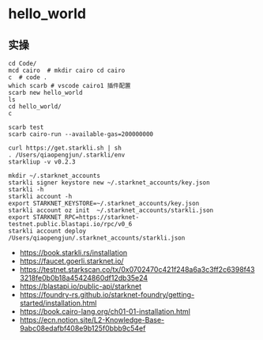 # hello_world

## 实操

```shell
cd Code/
mcd cairo  # mkdir cairo cd cairo
c  # code .
which scarb # vscode cairo1 插件配置
scarb new hello_world
ls
cd hello_world/
c

scarb test
scarb cairo-run --available-gas=200000000

curl https://get.starkli.sh | sh
. /Users/qiaopengjun/.starkli/env
starkliup -v v0.2.3

mkdir ~/.starknet_accounts
starkli signer keystore new ~/.starknet_accounts/key.json
starkli -h
starkli account -h
export STARKNET_KEYSTORE=~/.starknet_accounts/key.json
starkli account oz init  ~/.starknet_accounts/starkli.json
export STARKNET_RPC=https://starknet-testnet.public.blastapi.io/rpc/v0_6
starkli account deploy /Users/qiaopengjun/.starknet_accounts/starkli.json
```

- <https://book.starkli.rs/installation>
- <https://faucet.goerli.starknet.io/>
- <https://testnet.starkscan.co/tx/0x0702470c421f248a6a3c3ff2c6398f433218fe0b0b18a45424860df12db35e24>
- <https://blastapi.io/public-api/starknet>
- <https://foundry-rs.github.io/starknet-foundry/getting-started/installation.html>
- <https://book.cairo-lang.org/ch01-01-installation.html>
- <https://ecn.notion.site/L2-Knowledge-Base-9abc08edafbf408e9b125f0bbb9c54ef>
